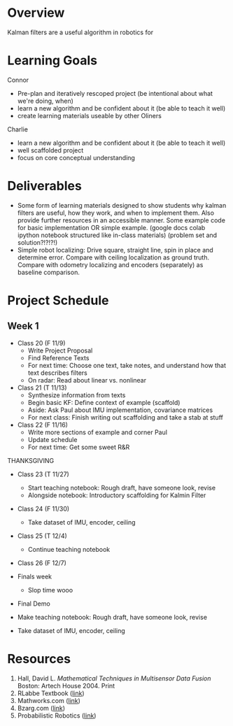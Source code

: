 # Overview
Kalman filters are a useful algorithm in robotics for 

# Learning Goals
Connor
- Pre-plan and iteratively rescoped project (be intentional about what we're doing, when)
- learn a new algorithm and be confident about it (be able to teach it well)
- create learning materials useable by other Oliners

Charlie
- learn a new algorithm and be confident about it (be able to teach it well)
- well scaffolded project
- focus on core conceptual understanding

# Deliverables
- Some form of learning materials designed to show students why kalman filters are useful, how they work, and when to implement them. Also provide further resources in an accessible manner. Some example code for basic implementation OR simple example. (google docs colab ipython notebook structured like in-class materials) (problem set and solution?!?!?!)
- Simple robot localizing: Drive square, straight line, spin in place and determine error. Compare with ceiling localization as ground truth. Compare with odometry localizing and encoders (separately) as baseline comparison.

# Project Schedule
## Week 1
- Class 20 (F 11/9)
  - Write Project Proposal
  - Find Reference Texts
  - For next time: Choose one text, take notes, and understand how that text describes filters
  - On radar: Read about linear vs. nonlinear
- Class 21 (T 11/13)
  - Synthesize information from texts
  - Begin basic KF: Define context of example (scaffold)
  - Aside: Ask Paul about IMU implementation, covariance matrices
  - For next class: Finish writing out scaffolding and take a stab at stuff
- Class 22 (F 11/16)
  - Write more sections of example and corner Paul
  - Update schedule
  - For next time: Get some sweet R&R
  
THANKSGIVING

- Class 23 (T 11/27)
  - Start teaching notebook: Rough draft, have someone look, revise
  - Alongside notebook: Introductory scaffolding for Kalmin Filter
- Class 24 (F 11/30)
  - Take dataset of IMU, encoder, ceiling
- Class 25 (T 12/4)
  - Continue teaching notebook
- Class 26 (F 12/7)
- Finals week
  - Slop time wooo
- Final Demo

- Make teaching notebook: Rough draft, have someone look, revise
- Take dataset of IMU, encoder, ceiling

# Resources
1. Hall, David L. _Mathematical Techniques in Multisensor Data Fusion_ Boston: Artech House 2004. Print
2. RLabbe Textbook ([link](https://github.com/rlabbe/Kalman-and-Bayesian-Filters-in-Python))
3. Mathworks.com ([link](https://www.mathworks.com/videos/series/understanding-kalman-filters.html))
4. Bzarg.com ([link](http://www.bzarg.com/p/how-a-kalman-filter-works-in-pictures/))
5. Probabilistic Robotics ([link](https://docs.ufpr.br/~danielsantos/ProbabilisticRobotics.pdf))

